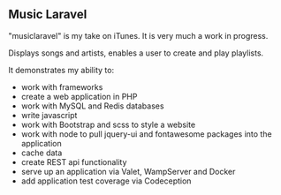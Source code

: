 ## Music Laravel

"musiclaravel"  is my take on iTunes.  It is very much a work in progress.

Displays songs and artists, enables a user to create and play playlists.

It demonstrates my ability to:
- work with frameworks
- create a web application in PHP
- work with MySQL and Redis databases
- write javascript
- work with Bootstrap and scss to style a website
- work with node to pull jquery-ui and fontawesome packages into the application
- cache data
- create REST api functionality
- serve up an application via Valet, WampServer and Docker
- add application test coverage via Codeception
